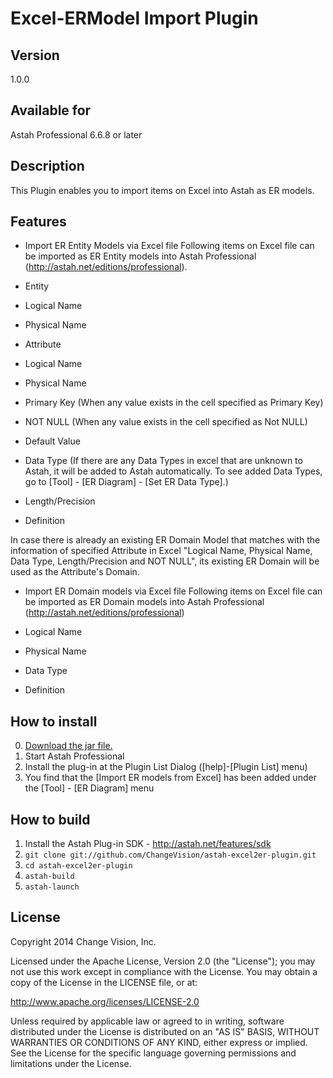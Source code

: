 Excel-ERModel Import Plugin
===============================

Version
----------------
1.0.0

Available for
----------------
Astah Professional 6.6.8 or later

Description
----------------
This Plugin enables you to import items on Excel into Astah as ER models.

Features
--------------------
* Import ER Entity Models via Excel file
   Following items on Excel file can be imported as ER Entity models into Astah Professional (http://astah.net/editions/professional).
   
 * Entity
  * Logical Name
  * Physical Name
 * Attribute
  * Logical Name
  * Physical Name
  * Primary Key (When any value exists in the cell specified as Primary Key)
  * NOT NULL (When any value exists in the cell specified as Not NULL) 
  * Default Value
  * Data Type (If there are any Data Types in excel that are unknown to Astah, it will be added to Astah automatically. To see added Data Types,  go to [Tool] - [ER Diagram] - [Set ER Data Type].)
  * Length/Precision
  * Definition

In case there is already an existing ER Domain Model that matches with the information of specified Attribute in Excel "Logical Name, Physical Name, Data Type, Length/Precision and NOT NULL", its existing ER Domain will be used as the Attribute's Domain.

* Import ER Domain models via Excel file
 Following items on Excel file can be imported as ER Domain models into Astah Professional (http://astah.net/editions/professional)

 * Logical Name
 * Physical Name
 * Data Type
 * Definition

How to install
----------------
0. [Download the jar file.](https://github.com/ChangeVision/astah-excel2er-plugin/releases/download/1.0.0/excel2er-1.0.0.jar)
1. Start Astah Professional
2. Install the plug-in at the Plugin List Dialog ([help]-[Plugin List] menu)
3. You find that the [Import ER models from Excel] has been added under the [Tool] - [ER Diagram] menu

How to build
------------
1. Install the Astah Plug-in SDK - <http://astah.net/features/sdk>
2. `git clone git://github.com/ChangeVision/astah-excel2er-plugin.git`
3. `cd astah-excel2er-plugin`
4. `astah-build`
5. `astah-launch`

License
---------------
Copyright 2014 Change Vision, Inc.

Licensed under the Apache License, Version 2.0 (the "License");
you may not use this work except in compliance with the License.
You may obtain a copy of the License in the LICENSE file, or at:

   <http://www.apache.org/licenses/LICENSE-2.0>

Unless required by applicable law or agreed to in writing, software
distributed under the License is distributed on an "AS IS" BASIS,
WITHOUT WARRANTIES OR CONDITIONS OF ANY KIND, either express or implied.
See the License for the specific language governing permissions and
limitations under the License.
